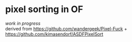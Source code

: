 # pixel sorting in OF
*work in progress*  
derived from https://github.com/wandergeek/Pixel-Fuck + https://github.com/kimasendorf/ASDFPixelSort